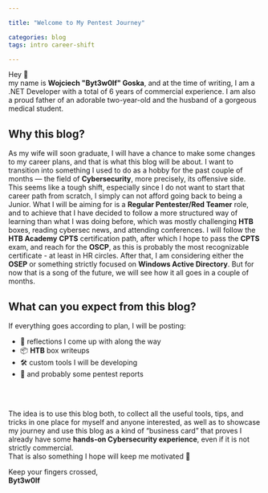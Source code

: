 ```yaml
---

title: "Welcome to My Pentest Journey"

categories: blog
tags: intro career-shift

---
```


Hey 👋<br>
my name is **Wojciech "Byt3w0lf" Goska**, and at the time of writing, I am a .NET Developer with a total of 6 years of commercial experience.
I am also a proud father of an adorable two-year-old and the husband of a gorgeous medical student.


## Why this blog?

As my wife will soon graduate, I will have a chance to make some changes to my career plans, and that is what this blog will be about.
I want to transition into something I used to do as a hobby for the past couple of months — the field of **Cybersecurity**, more precisely, its offensive side.
This seems like a tough shift, especially since I do not want to start that career path from scratch, I simply can not afford going back to being a Junior.
What I will be aiming for is a **Regular Pentester/Red Teamer** role, and to achieve that I have decided to follow a more structured way of learning than what I was doing before, which was mostly challenging **HTB** boxes, reading cybersec news, and attending conferences.
I will follow the **HTB Academy** **CPTS** certification path, after which I hope to pass the **CPTS** exam, and reach for the **OSCP**, as this is probably the most recognizable certificate - at least in HR circles.
After that, I am considering either the **OSEP** or something strictly focused on **Windows Active Directory**. But for now that is a song of the future, we will see how it all goes in a couple of months.


## What can you expect from this blog?

If everything goes according to plan, I will be posting:
- 💭 reflections I come up with along the way
- 📦 **HTB** box writeups
- 🛠️ custom tools I will be developing
- 📑 and probably some pentest reports
<br>
<br>

The idea is to use this blog both, to collect all the useful tools, tips, and tricks in one place for myself and anyone interested, as well as to showcase my journey and use this blog as a kind of “business card” that proves I already have some **hands-on Cybersecurity experience**, even if it is not strictly commercial.<br>
That is also something I hope will keep me motivated 🙂

Keep your fingers crossed,<br>
**Byt3w0lf**

